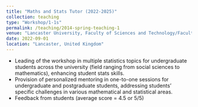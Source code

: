 ```yaml
---
title: "Maths and Stats Tutor (2022-2025)"
collection: teaching
type: "Workshop/1-1s"
permalink: /teaching/2014-spring-teaching-1
venue: "Lancaster University, Faculty of Sciences and Technology/Faculty of Health and Medicine"
date: 2022-09-01
location: "Lancaster, United Kingdom"
---
```


- Leading of the workshop in multiple statistics topics for undergraduate students across the university (field ranging from social sciences to mathematics), enhancing student stats skills.
- Provision of personalized mentoring in one-to-one sessions for undergraduate and postgraduate students, addressing students’ specific challenges in various mathematical and statistical areas.
- Feedback from students (average score = 4.5 or 5/5)
